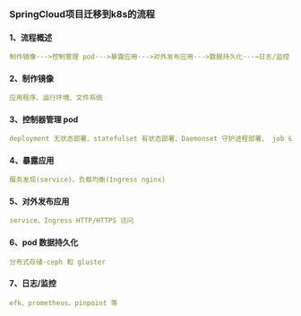 ### SpringCloud项目迁移到k8s的流程
#### 1、流程概述
```yaml
制作镜像--->控制管理 pod--->暴露应用--->对外发布应用--->数据持久化---→日志/监控
```
#### 2、制作镜像
```yaml
应用程序、运行环境、文件系统
```
#### 3、控制器管理 pod
```yaml
deployment 无状态部署、statefulset 有状态部署、Daemonset 守护进程部署、 job & cronjob 批处理
```
#### 4、暴露应用
```yaml
服务发现(service)、负载均衡(Ingress nginx)
```
#### 5、对外发布应用
```yaml
service、Ingress HTTP/HTTPS 访问
```
#### 6、pod 数据持久化
```yaml
分布式存储-ceph 和 gluster
```
#### 7、日志/监控
```yaml
efk、prometheus、pinpoint 等
```